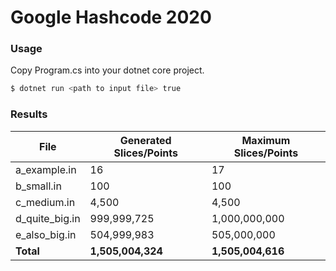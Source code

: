 # Google Hashcode 2020
### Usage

Copy Program.cs into your dotnet core project.

```sh
$ dotnet run <path to input file> true
```

### Results
| File | Generated Slices/Points | Maximum Slices/Points |
| ------ | ------ | ------ |
| a_example.in | 16 | 17 |
| b_small.in | 100 | 100 |
| c_medium.in | 4,500 | 4,500 |
| d_quite_big.in | 999,999,725 | 1,000,000,000 |
| e_also_big.in | 504,999,983 | 505,000,000 |
| **Total** | **1,505,004,324** | **1,505,004,616** |

